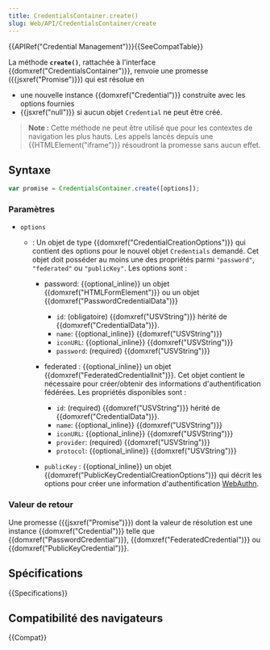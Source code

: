 ```yaml
---
title: CredentialsContainer.create()
slug: Web/API/CredentialsContainer/create
---
```


{{APIRef("Credential Management")}}{{SeeCompatTable}}

La méthode **`create()`**, rattachée à l'interface {{domxref("CredentialsContainer")}}, renvoie une promesse ({{jsxref("Promise")}}) qui est résolue en

- une nouvelle instance {{domxref("Credential")}} construite avec les options fournies
- {{jsxref("null")}} si aucun objet `Credential` ne peut être créé.

> **Note :** Cette méthode ne peut être utilisé que pour les contextes de navigation les plus hauts. Les appels lancés depuis une {{HTMLElement("iframe")}} résoudront la promesse sans aucun effet.

## Syntaxe

```js
var promise = CredentialsContainer.create([options]);
```

### Paramètres

- `options`

  - : Un objet de type {{domxref("CredentialCreationOptions")}} qui contient des options pour le nouvel objet `Credentials` demandé. Cet objet doit posséder au moins une des propriétés parmi `"password"`, `"federated"` ou `"publicKey"`. Les options sont :

    - password: {{optional_inline}} un objet {{domxref("HTMLFormElement")}} ou un objet {{domxref("PasswordCredentialData")}}

      - `id`: (obligatoire) {{domxref("USVString")}} hérité de {{domxref("CredentialData")}}.
      - `name`: {{optional_inline}} {{domxref("USVString")}}
      - `iconURL`: {{optional_inline}} {{domxref("USVString")}}
      - `password`: (required) {{domxref("USVString")}}

    - federated : {{optional_inline}} un objet {{domxref("FederatedCredentialInit")}}. Cet objet contient le nécessaire pour créer/obtenir des informations d'authentification fédérées. Les propriétés disponibles sont :

      - `id`: (required) {{domxref("USVString")}} hérité de {{domxref("CredentialData")}}.
      - `name`: {{optional_inline}} {{domxref("USVString")}}
      - `iconURL`: {{optional_inline}} {{domxref("USVString")}}
      - `provider`: (required) {{domxref("USVString")}}
      - `protocol`: {{optional_inline}} {{domxref("USVString")}}

    - `publicKey` : {{optional_inline}} un objet {{domxref("PublicKeyCredentialCreationOptions")}} qui décrit les options pour créer une information d'authentification [WebAuthn](/fr/docs/Web/API/Web_Authentication_API).

### Valeur de retour

Une promesse ({{jsxref("Promise")}}) dont la valeur de résolution est une instance {{domxref("Credential")}} telle que {{domxref("PasswordCredential")}}, {{domxref("FederatedCredential")}} ou {{domxref("PublicKeyCredential")}}.

## Spécifications

{{Specifications}}

## Compatibilité des navigateurs

{{Compat}}
